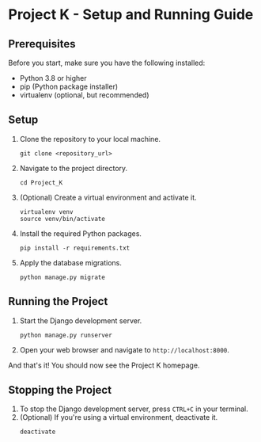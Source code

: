 # Project K - Setup and Running Guide

## Prerequisites
Before you start, make sure you have the following installed:
- Python 3.8 or higher
- pip (Python package installer)
- virtualenv (optional, but recommended)

## Setup
1. Clone the repository to your local machine.
    ```
    git clone <repository_url>
    ```
2. Navigate to the project directory.
    ```
    cd Project_K
    ```
3. (Optional) Create a virtual environment and activate it.
    ```
    virtualenv venv
    source venv/bin/activate
    ```
4. Install the required Python packages.
    ```
    pip install -r requirements.txt
    ```
5. Apply the database migrations.
    ```
    python manage.py migrate
    ```

## Running the Project
1. Start the Django development server.
    ```
    python manage.py runserver
    ```
2. Open your web browser and navigate to `http://localhost:8000`.

And that's it! You should now see the Project K homepage.

## Stopping the Project
1. To stop the Django development server, press `CTRL+C` in your terminal.
2. (Optional) If you're using a virtual environment, deactivate it.
    ```
    deactivate
    ```